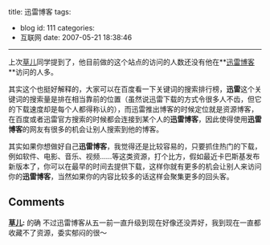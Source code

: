 title: 迅雷博客
tags:
  - blog
id: 111
categories:
  - 互联网
date: 2007-05-21 18:38:46
---

上次[草儿](http://www.hao150.cn)同学提到了，他目前做的这个站点的访问的人数还没有他在**[迅雷博客](http://hao150.blog.xunlei.com/)**访问的人多。

其实这个也挺好解释的，大家可以在百度看一下关键词的搜索排行榜，**迅雷**这个关键词的搜索量是排在相当靠前的位置（虽然说迅雷下载的方式令很多人不齿，但它的下载速度却是每个人都得称认的），而迅雷推出博客的时候定位就是资源博客，在百度或者迅雷官方搜索的时候都会连接到某个人的**迅雷博客**，因此使得使用**迅雷博客**的网友有很多的机会让别人搜索到他的博客。

其实如果你想做好自己**迅雷博客**，我觉得还是比较容易的，只要抓住热门的下载，例如软件、电影、音乐、视频……等这类资源，打个比方，假如最近卡巴斯基发布新版本了，你可以在最早的时间去提供下载，这样你就有更多的机会让别人来访问你的**迅雷博客**，当然如果你的内容比较多的话这样会聚集更多的回头客。
## Comments

**[草儿](#214 "2007-05-22 10:50:00"):** 的确 不过迅雷博客从五一前一直升级到现在好像还没弄好，我到现在一直都收藏不了资源，委实郁闷的很～

